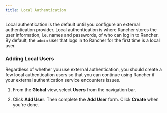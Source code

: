 ```yaml
---
title: Local Authentication
---
```


Local authentication is the default until you configure an external authentication provider. Local authentication is where Rancher stores the user information, i.e. names and passwords, of who can log in to Rancher. By default, the `admin` user that logs in to Rancher for the first time is a local user.

### Adding Local Users

Regardless of whether you use external authentication, you should create a few local authentication users so that you can continue using Rancher if your external authentication service encounters issues.

1. From the **Global** view, select **Users** from the navigation bar.

2. Click **Add User**. Then complete the **Add User** form. Click **Create** when you're done.
